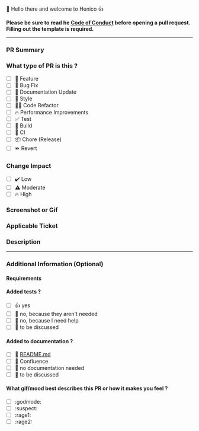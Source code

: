 👋 Hello there and welcome to Henico 👍

**Please be sure to read he [Code of Conduct](https://github.com/jolution/.github/blob/main/CODE_OF_CONDUCT.md) before opening a pull request.**
**Filling out the template is required.**

<hr>

### PR Summary

### What type of PR is this ?

- [ ] 🍕 Feature
- [ ] 🐛 Bug Fix
- [ ] 📝 Documentation Update
- [ ] 🎨 Style
- [ ] 🧑‍💻 Code Refactor
- [ ] 🔥 Performance Improvements
- [ ] ✅ Test
- [ ] 🤖 Build
- [ ] 🔁 CI
- [ ] 📦 Chore (Release)
- [ ] ⏩ Revert

### Change Impact

- [ ] ✔️ Low
- [ ] ⚠️ Moderate
- [ ] 🔥 High

### Screenshot or Gif

<!-- If the changes are visual, add a screenshot or record a Gif. Delete this section if not applicable. -->

### Applicable Ticket

<!-- Cross-reference your Jira Ticket / Github Issue here. Use "Fixes #JIRA-KEY" or "Closes #JIRA-KEY" syntax and link to Jira Ticket.
https://docs.github.com/en/free-pro-team@latest/github/managing-your-work-on-github/linking-a-pull-request-to-an-issue#linking-a-pull-request-to-an-issue-using-a-keyword
e.g.: Fixes #[JOL-000](https://jiraURL/JOL-000): optional description -->

### Description

<!--
Please do not leave this blank
This PR [adds/removes/fixes/replaces] the [feature/bug/etc].
-->

<hr>

### Additional Information (Optional)

#### Requirements

<!--
e.g. NodeJS version, Angular version, etc.
```
"@angular/animations": "^16.0.3",
```
-->

#### Added tests ?

- [ ] 👍 yes
- [ ] 🙅 no, because they aren't needed
- [ ] 🙋 no, because I need help
- [ ] 💬 to be discussed

#### Added to documentation ?

- [ ] 📜 [README.md](https://github.com/NAME/.github/blob/master/README.md)
- [ ] 📓 Confluence
- [ ] 🙅 no documentation needed
- [ ] 💬 to be discussed

<!-- - [ ] 📕 [Storybook](https://storybook.js.org/) -->

<!-- #### Are there any post-deployment tasks we need to perform ? -->

#### What gif/mood best describes this PR or how it makes you feel ?

- [ ] :godmode:
- [ ] :suspect:
- [ ] :rage1:
- [ ] :rage2:

<!-- https://chrome.google.com/webstore/detail/gifs-for-github/dkgjnpbipbdaoaadbdhpiokaemhlphep -->
